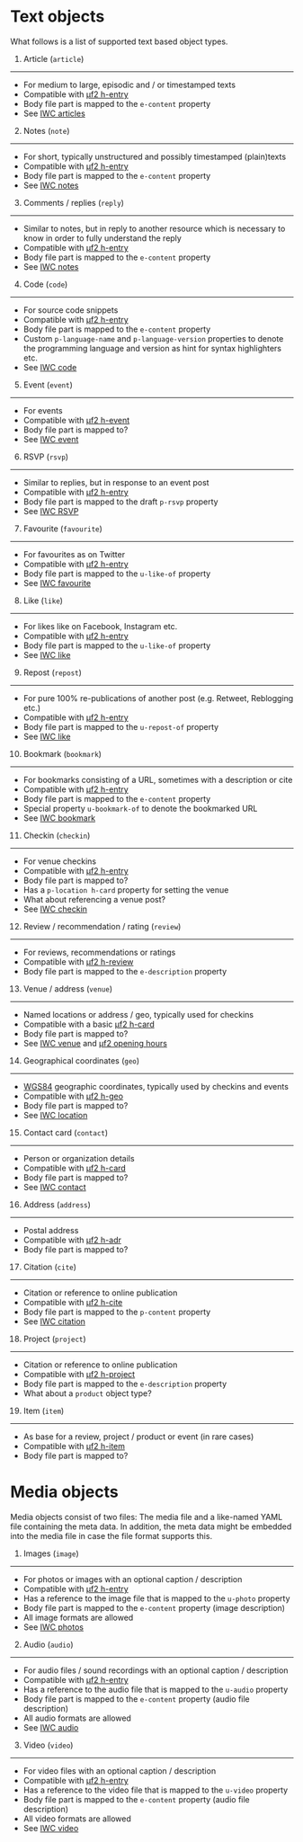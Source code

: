 Text objects
============

What follows is a list of supported text based object types.


1. Article (`article`)
----------------------
* For medium to large, episodic and / or timestamped texts
* Compatible with [µf2 h-entry](http://microformats.org/wiki/h-entry)
* Body file part is mapped to the `e-content` property
* See [IWC articles](https://indiewebcamp.com/article)


2. Notes (`note`)
-----------------
* For short, typically unstructured and possibly timestamped (plain)texts
* Compatible with [µf2 h-entry](http://microformats.org/wiki/h-entry)
* Body file part is mapped to the `e-content` property
* See [IWC notes](https://indiewebcamp.com/note)


3. Comments / replies (`reply`)
-------------------------------
* Similar to notes, but in reply to another resource which is necessary to know in order to fully understand the reply
* Compatible with [µf2 h-entry](http://microformats.org/wiki/h-entry)
* Body file part is mapped to the `e-content` property
* See [IWC notes](https://indiewebcamp.com/reply)


4. Code (`code`)
----------------
* For source code snippets
* Compatible with [µf2 h-entry](http://microformats.org/wiki/h-entry)
* Body file part is mapped to the `e-content` property
* Custom `p-language-name` and `p-language-version` properties to denote the programming language and version as hint for syntax highlighters etc.
* See [IWC code](https://indiewebcamp.com/code)


5. Event (`event`)
------------------
* For events
* Compatible with [µf2 h-event](http://microformats.org/wiki/h-event)
* Body file part is mapped to?
* See [IWC event](https://indiewebcamp.com/event)


6. RSVP (`rsvp`)
----------------
* Similar to replies, but in response to an event post
* Compatible with [µf2 h-entry](http://microformats.org/wiki/h-entry)
* Body file part is mapped to the draft `p-rsvp` property
* See [IWC RSVP](https://indiewebcamp.com/rsvp)


7. Favourite (`favourite`)
--------------------------
* For favourites as on Twitter
* Compatible with [µf2 h-entry](http://microformats.org/wiki/h-entry)
* Body file part is mapped to the `u-like-of` property
* See [IWC favourite](https://indiewebcamp.com/favourite)


8. Like (`like`)
----------------
* For likes like on Facebook, Instagram etc.
* Compatible with [µf2 h-entry](http://microformats.org/wiki/h-entry)
* Body file part is mapped to the `u-like-of` property
* See [IWC like](https://indiewebcamp.com/like)


9. Repost (`repost`)
----------------
* For pure 100% re-publications of another post (e.g. Retweet, Reblogging etc.)
* Compatible with [µf2 h-entry](http://microformats.org/wiki/h-entry)
* Body file part is mapped to the `u-repost-of` property
* See [IWC like](https://indiewebcamp.com/repost)


10. Bookmark (`bookmark`)
------------------------
* For bookmarks consisting of a URL, sometimes with a description or cite
* Compatible with [µf2 h-entry](http://microformats.org/wiki/h-entry)
* Body file part is mapped to the `e-content` property
* Special property `u-bookmark-of` to denote the bookmarked URL
* See [IWC bookmark](https://indiewebcamp.com/bookmark)


11. Checkin (`checkin`)
----------------------
* For venue checkins
* Compatible with [µf2 h-entry](http://microformats.org/wiki/h-entry)
* Body file part is mapped to?
* Has a `p-location h-card` property for setting the venue
* What about referencing a venue post?
* See [IWC checkin](https://indiewebcamp.com/checkin)


12. Review / recommendation / rating (`review`)
----------------------------------------------
* For reviews, recommendations or ratings
* Compatible with [µf2 h-review](http://microformats.org/wiki/h-review)
* Body file part is mapped to the `e-description` property


13. Venue / address (`venue`)
-----------------------------
* Named locations or address / geo, typically used for checkins
* Compatible with a basic [µf2 h-card](http://microformats.org/wiki/h-card)
* Body file part is mapped to?
* See [IWC venue](https://indiewebcamp.com/venue) and [µf2 opening hours](http://microformats.org/wiki/opening-hours)


14. Geographical coordinates (`geo`)
------------------------------------
* [WGS84](http://en.wikipedia.org/wiki/WGS84) geographic coordinates, typically used by checkins and events
* Compatible with [µf2 h-geo](http://microformats.org/wiki/h-geo)
* Body file part is mapped to?
* See [IWC location](https://indiewebcamp.com/location)


15. Contact card (`contact`)
----------------------------
* Person or organization details
* Compatible with [µf2 h-card](http://microformats.org/wiki/h-card)
* Body file part is mapped to?
* See [IWC contact](https://indiewebcamp.com/contact)


16. Address (`address`)
----------------------------
* Postal address
* Compatible with [µf2 h-adr](http://microformats.org/wiki/h-adr)
* Body file part is mapped to?


17. Citation (`cite`)
---------------------
* Citation or reference to online publication
* Compatible with [µf2 h-cite](http://microformats.org/wiki/h-cite)
* Body file part is mapped to the `p-content` property
* See [IWC citation](https://indiewebcamp.com/citation)


18. Project (`project`)
-----------------------
* Citation or reference to online publication
* Compatible with [µf2 h-project](http://microformats.org/wiki/h-product)
* Body file part is mapped to the `e-description` property
* What about a `product` object type?


19. Item (`item`)
-----------------
* As base for a review, project / product or event (in rare cases)
* Compatible with [µf2 h-item](http://microformats.org/wiki/h-item)
* Body file part is mapped to?


Media objects
=============

Media objects consist of two files: The media file and a like-named YAML file containing the meta data. In addition, the meta data might be embedded into the media file in case the file format supports this.


1. Images (`image`)
-------------------
* For photos or images with an optional caption / description
* Compatible with [µf2 h-entry](http://microformats.org/wiki/h-entry)
* Has a reference to the image file that is mapped to the `u-photo` property
* Body file part is mapped to the `e-content` property (image description)
* All image formats are allowed
* See [IWC photos](https://indiewebcamp.com/photo)


2. Audio (`audio`)
-------------------
* For audio files / sound recordings with an optional caption / description
* Compatible with [µf2 h-entry](http://microformats.org/wiki/h-entry)
* Has a reference to the audio file that is mapped to the `u-audio` property
* Body file part is mapped to the `e-content` property (audio file description)
* All audio formats are allowed
* See [IWC audio](https://indiewebcamp.com/audio)


3. Video (`video`)
-------------------
* For video files with an optional caption / description
* Compatible with [µf2 h-entry](http://microformats.org/wiki/h-entry)
* Has a reference to the video file that is mapped to the `u-video` property
* Body file part is mapped to the `e-content` property (audio file description)
* All video formats are allowed
* See [IWC video](https://indiewebcamp.com/video)
